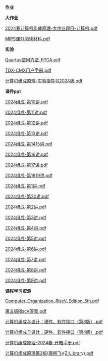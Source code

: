 **作业**

**大作业**

[2024春计算机组成原理-大作业题目-计算机.pdf](https://gh.hitcs.cc/https://raw.githubusercontent.com/HIT-OpenCS/CS_Courses/main/公共课程/计算机组成原理/大作业/2024春计算机组成原理-大作业题目-计算机.pdf)

[MIPS课外阅读材料.pdf](https://gh.hitcs.cc/https://raw.githubusercontent.com/HIT-OpenCS/CS_Courses/main/公共课程/计算机组成原理/大作业/MIPS课外阅读材料.pdf)

**实验**

[Quartus使用方法-FPGA.pdf](https://gh.hitcs.cc/https://raw.githubusercontent.com/HIT-OpenCS/CS_Courses/main/公共课程/计算机组成原理/实验/Quartus使用方法-FPGA.pdf)

[TDX-CMX用户手册.pdf](https://gh.hitcs.cc/https://raw.githubusercontent.com/HIT-OpenCS/CS_Courses/main/公共课程/计算机组成原理/实验/TDX-CMX用户手册.pdf)

[计算机组成原理-实验指导书2024版.pdf](https://gh.hitcs.cc/https://raw.githubusercontent.com/HIT-OpenCS/CS_Courses/main/公共课程/计算机组成原理/实验/计算机组成原理-实验指导书2024版.pdf)

**课件ppt**

[2024组成-第10讲.pdf](https://gh.hitcs.cc/https://raw.githubusercontent.com/HIT-OpenCS/CS_Courses/main/公共课程/计算机组成原理/课件ppt/2024组成-第10讲.pdf)

[2024组成-第11讲.pdf](https://gh.hitcs.cc/https://raw.githubusercontent.com/HIT-OpenCS/CS_Courses/main/公共课程/计算机组成原理/课件ppt/2024组成-第11讲.pdf)

[2024组成-第12讲.pdf](https://gh.hitcs.cc/https://raw.githubusercontent.com/HIT-OpenCS/CS_Courses/main/公共课程/计算机组成原理/课件ppt/2024组成-第12讲.pdf)

[2024组成-第13讲.pdf](https://gh.hitcs.cc/https://raw.githubusercontent.com/HIT-OpenCS/CS_Courses/main/公共课程/计算机组成原理/课件ppt/2024组成-第13讲.pdf)

[2024组成-第1415讲.pdf](https://gh.hitcs.cc/https://raw.githubusercontent.com/HIT-OpenCS/CS_Courses/main/公共课程/计算机组成原理/课件ppt/2024组成-第1415讲.pdf)

[2024组成-第16讲.pdf](https://gh.hitcs.cc/https://raw.githubusercontent.com/HIT-OpenCS/CS_Courses/main/公共课程/计算机组成原理/课件ppt/2024组成-第16讲.pdf)

[2024组成-第17讲.pdf](https://gh.hitcs.cc/https://raw.githubusercontent.com/HIT-OpenCS/CS_Courses/main/公共课程/计算机组成原理/课件ppt/2024组成-第17讲.pdf)

[2024组成-第1819讲.pdf](https://gh.hitcs.cc/https://raw.githubusercontent.com/HIT-OpenCS/CS_Courses/main/公共课程/计算机组成原理/课件ppt/2024组成-第1819讲.pdf)

[2024组成-第1讲.pdf](https://gh.hitcs.cc/https://raw.githubusercontent.com/HIT-OpenCS/CS_Courses/main/公共课程/计算机组成原理/课件ppt/2024组成-第1讲.pdf)

[2024组成-第20讲.pdf](https://gh.hitcs.cc/https://raw.githubusercontent.com/HIT-OpenCS/CS_Courses/main/公共课程/计算机组成原理/课件ppt/2024组成-第20讲.pdf)

[2024组成-第2讲.pdf](https://gh.hitcs.cc/https://raw.githubusercontent.com/HIT-OpenCS/CS_Courses/main/公共课程/计算机组成原理/课件ppt/2024组成-第2讲.pdf)

[2024组成-第3讲.pdf](https://gh.hitcs.cc/https://raw.githubusercontent.com/HIT-OpenCS/CS_Courses/main/公共课程/计算机组成原理/课件ppt/2024组成-第3讲.pdf)

[2024组成-第4讲.pdf](https://gh.hitcs.cc/https://raw.githubusercontent.com/HIT-OpenCS/CS_Courses/main/公共课程/计算机组成原理/课件ppt/2024组成-第4讲.pdf)

[2024组成-第5讲.pdf](https://gh.hitcs.cc/https://raw.githubusercontent.com/HIT-OpenCS/CS_Courses/main/公共课程/计算机组成原理/课件ppt/2024组成-第5讲.pdf)

[2024组成-第6讲.pdf](https://gh.hitcs.cc/https://raw.githubusercontent.com/HIT-OpenCS/CS_Courses/main/公共课程/计算机组成原理/课件ppt/2024组成-第6讲.pdf)

[2024组成-第7讲.pdf](https://gh.hitcs.cc/https://raw.githubusercontent.com/HIT-OpenCS/CS_Courses/main/公共课程/计算机组成原理/课件ppt/2024组成-第7讲.pdf)

[2024组成-第8讲.pdf](https://gh.hitcs.cc/https://raw.githubusercontent.com/HIT-OpenCS/CS_Courses/main/公共课程/计算机组成原理/课件ppt/2024组成-第8讲.pdf)

[2024组成-第9讲.pdf](https://gh.hitcs.cc/https://raw.githubusercontent.com/HIT-OpenCS/CS_Courses/main/公共课程/计算机组成原理/课件ppt/2024组成-第9讲.pdf)

**课程学习资源**

[Computer_Organization_RiscV_Edition_5th.pdf](https://gh.hitcs.cc/https://raw.githubusercontent.com/HIT-OpenCS/CS_Courses/main/公共课程/计算机组成原理/课程学习资源/Computer_Organization_RiscV_Edition_5th.pdf)

[第五版RiscV答案.pdf](https://gh.hitcs.cc/https://raw.githubusercontent.com/HIT-OpenCS/CS_Courses/main/公共课程/计算机组成原理/课程学习资源/第五版RiscV答案.pdf)

[计算机组成与设计：硬件、软件接口（第3版）.pdf](https://gh.hitcs.cc/https://raw.githubusercontent.com/HIT-OpenCS/CS_Courses/main/公共课程/计算机组成原理/课程学习资源/计算机组成与设计：硬件、软件接口（第3版）.pdf)

[计算机组成与设计：硬件、软件接口（第4版）.pdf](https://gh.hitcs.cc/https://raw.githubusercontent.com/HIT-OpenCS/CS_Courses/main/公共课程/计算机组成原理/课程学习资源/计算机组成与设计：硬件、软件接口（第4版）.pdf)

[计算机组成原理-2024春-开箱手册.pdf](https://gh.hitcs.cc/https://raw.githubusercontent.com/HIT-OpenCS/CS_Courses/main/公共课程/计算机组成原理/课程学习资源/计算机组成原理-2024春-开箱手册.pdf)

[计算机组成原理第3版(唐朔飞)(Z-Library).pdf](https://gh.hitcs.cc/https://raw.githubusercontent.com/HIT-OpenCS/CS_Courses/main/公共课程/计算机组成原理/课程学习资源/计算机组成原理第3版(唐朔飞)(Z-Library).pdf)

